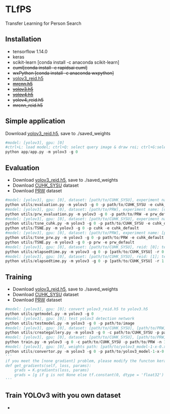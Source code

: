 # TLfPS
Transfer Learning for Person Search
## Installation
- tensorflow 1.14.0
- keras
- scikit-learn [conda install -c anaconda scikit-learn]
- ~~cuml[conda install -c rapidsai cuml]~~
- ~~wxPython [conda install -c anaconda wxpython]~~
- [yolov3_reid.h5](https://drive.google.com/file/d/1Dne2_ZCOAA4nn8PySBjzPFUaZbHpYsd5/view?usp=sharing)
- ~~[mrcnn.h5](https://github.com/matterport/Mask_RCNN/releases)~~
- ~~[yolov3.h5](https://github.com/qqwweee/keras-yolo3)~~
- ~~[yolov4.h5](https://github.com/Ma-Dan/keras-yolo4)~~
- ~~yolov4_reid.h5~~
- ~~mrcnn_reid.h5~~

## Simple application
Download [yolov3_reid.h5](https://drive.google.com/file/d/1Dne2_ZCOAA4nn8PySBjzPFUaZbHpYsd5/view?usp=sharing), save to ./saved_weights
```python
#model: [yolov3], gpu: [0]
#ctrl+L: load model; ctrl+Q: select query image & draw roi; ctrl+G:select gallery images; ctrl+S:search
python app/app.py -m yolov3 -g 0
```

## Evaluation
- Download [yolov3_reid.h5](https://drive.google.com/file/d/1Dne2_ZCOAA4nn8PySBjzPFUaZbHpYsd5/view?usp=sharing), save to ./saved_weights
- Download [CUHK_SYSU](https://drive.google.com/file/d/1D7VL43kIV9uJrdSCYl53j89RE2K-IoQA/view?usp=sharing) dataset
- Download [PRW](https://drive.google.com/file/d/116_mIdjgB-WJXGe8RYJDWxlFnc_4sqS8/view?usp=sharing) dataset
```python
#model: [yolov3], gpu: [0], dataset: [path/to/CUHK_SYSU], experiment name: [cuhk_default]; evaluate on CUHK-SYSU dataset
python utils/evaluation.py -m yolov3 -g 0 -p path/to/CUHK_SYSU -e cuhk_default
#model: [yolov3], gpu: [0], dataset: [path/to/PRW], experiment name: [default]; evaluate on PRW dataset
python utils/prw_evaluation.py -m yolov3 -g 0 -p path/to/PRW -e prw_default
#model: [yolov3], gpu: [0], dataset: [path/to/CUHK_SYSU], experiment name: [cuhk_default]; TSNE visualization for CUHK-SYSU dataset
python utils/tsne_cuhk.py -m yolov3 -g 0 -p path/to/CUHK_SYSU -e cuhk_default
python utils/TSNE.py -m yolov3 -g 0 -p cuhk -e cuhk_default
#model: [yolov3], gpu: [0], dataset: [path/to/PRW], experiment name: [prw_default]; TSNE visualization for PRW dataset
python utils/tsne_prw.py -m yolov3 -g 0 -p path/to/PRW -e cuhk_default
python utils/TSNE.py -m yolov3 -g 0 -p prw -e prw_default
#model: [yolov3], gpu: [0], dataset: [path/to/CUHK_SYSU], reid: [0]; test the running time without reid module
python utils/elapsedtime.py -m yolov3 -g 0 -p [path/to/CUHK_SYSU] -r 0
#model: [yolov3], gpu: [0], dataset: [path/to/CUHK_SYSU], reid: [1]; test the running time with reid module
python utils/elapsedtime.py -m yolov3 -g 0 -p [path/to/CUHK_SYSU] -r 1
```

## Training
- Download [yolov3_reid.h5](https://drive.google.com/file/d/1Dne2_ZCOAA4nn8PySBjzPFUaZbHpYsd5/view?usp=sharing), save to ./saved_weights
- Download [CUHK_SYSU](https://drive.google.com/file/d/1D7VL43kIV9uJrdSCYl53j89RE2K-IoQA/view?usp=sharing) dataset
- Download [PRW](https://drive.google.com/file/d/116_mIdjgB-WJXGe8RYJDWxlFnc_4sqS8/view?usp=sharing) dataset
```python
#model: [yolov3], gpu: [0]; convert yolov3_reid.h5 to yolov3.h5
python utils/getmodel.py -m yolov3 -g 0
#model: [yolov3], gpu: [0]; test yolov3 detection network
python utils/testmodel.py -m yolov3 -g 0 -p path/to/image
#model: [yolov3], gpu: [0], dataset: [path/to/CUHK_SYSU], [path/to/PRW]; create detection, help to evaluate the running time evaluation
python utils/creategallery.py -m yolov3 -g 0 -c path/to/CUHK_SYSU -p path/to/PRW
#model: [yolov3], gpu: [0], dataset: [path/to/CUHK_SYSU], [path/to/PRW], model name: [1]; start training
python train.py -m yolov3 -g 0 -c path/to/CUHK_SYSU -p path/to/PRW -n 1
#model: [yolov3], gpu: [0], weights path: [path/to/yolov3_model-1-x-0.xxx.h5]; convert a trained model yolov3_xxx.h5 to yolov3_reid.h5
python utils/convertor.py -m yolov3 -g 0 -p path/to/yolov3_model-1-x-0.xxx.h5
'''
if you meet the [none gradient] problem, please modify the functon keras->optimizer.py->get_gradients by this:
def get_gradients(self, loss, params):
    grads = K.gradients(loss, params)
    grads = [g if g is not None else tf.constant(0, dtype = 'float32') for g in grads]
'''
```

## Train YOLOv3 with you own dataset
- 
